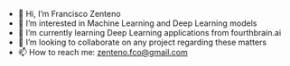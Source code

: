 - 👋 Hi, I’m Francisco Zenteno
- 👀 I’m interested in Machine Learning and Deep Learning models
- 🌱 I’m currently learning Deep Learning applications from fourthbrain.ai
- 💞️ I’m looking to collaborate on any project regarding these matters
- 📫 How to reach me: zenteno.fco@gmail.com

<!---
fjzs/fjzs is a ✨ special ✨ repository because its `README.md` (this file) appears on your GitHub profile.
You can click the Preview link to take a look at your changes.
--->

